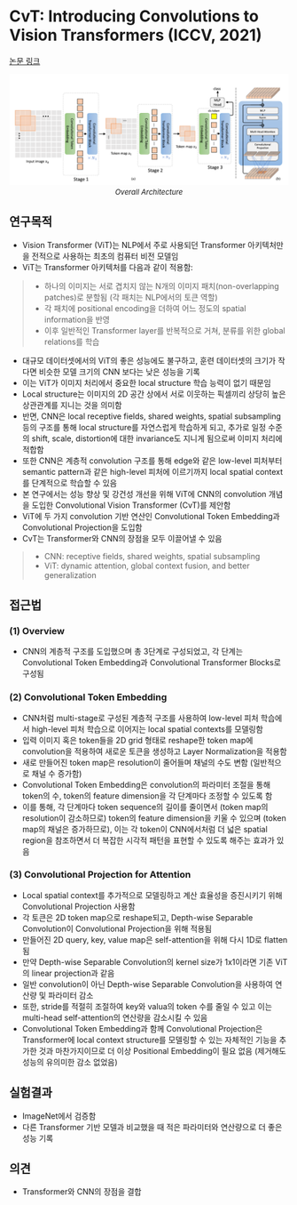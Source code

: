 # CvT: Introducing Convolutions to Vision Transformers (ICCV, 2021)

[논문 링크](https://openaccess.thecvf.com/content/ICCV2021/html/Wu_CvT_Introducing_Convolutions_to_Vision_Transformers_ICCV_2021_paper.html)

<p align="center">
    <img width="600" alt='fig1' src="./img/01_28_01.png?raw=true"></br>
    <em><font size=2>Overall Architecture</font></em>
</p>

## 연구목적
- Vision Transformer (ViT)는 NLP에서 주로 사용되던 Transformer 아키텍처만을 전적으로 사용하는 최초의 컴퓨터 비전 모델임 
- ViT는 Transformer 아키텍처를 다음과 같이 적용함: 
> - 하나의 이미지는 서로 겹치지 않는 N개의 이미지 패치(non-overlapping patches)로 분할됨 (각 패치는 NLP에서의 토큰 역할) 
> - 각 패치에 positional encoding을 더하여 어느 정도의 spatial information을 반영 
> - 이후 일반적인 Transformer layer를 반복적으로 거쳐, 분류를 위한 global relations를 학습 
- 대규모 데이터셋에서의 ViT의 좋은 성능에도 불구하고, 훈련 데이터셋의 크기가 작다면 비슷한 모델 크기의 CNN 보다는 낮은 성능을 기록 
- 이는 ViT가 이미지 처리에서 중요한 local structure 학습 능력이 없기 때문임 
- Local structure는 이미지의 2D 공간 상에서 서로 이웃하는 픽셀끼리 상당히 높은 상관관계를 지니는 것을 의미함
- 반면, CNN은 local receptive fields, shared weights, spatial subsampling 등의 구조를 통해 local structure를 자연스럽게 학습하게 되고, 추가로 일정 수준의 shift, scale, distortion에 대한 invariance도 지니게 됨으로써 이미지 처리에 적합함
- 또한 CNN은 계층적 convolution 구조를 통해 edge와 같은 low-level 피처부터 semantic pattern과 같은 high-level 피처에 이르기까지 local spatial context를 단계적으로 학습할 수 있음 
- 본 연구에서는 성능 향상 및 강건성 개선을 위해 ViT에 CNN의 convolution 개념을 도입한 Convolutional Vision Transformer (CvT)를 제안함 
- ViT에 두 가지 convolution 기반 연산인 Convolutional Token Embedding과 Convolutional Projection을 도입함 
- CvT는 Transformer와 CNN의 장점을 모두 이끌어낼 수 있음
> - CNN: receptive fields, shared weights, spatial subsampling
> - ViT: dynamic attention, global context fusion, and better generalization

## 접근법
### (1) Overview 
- CNN의 계층적 구조를 도입했으며 총 3단계로 구성되었고, 각 단계는 Convolutional Token Embedding과 Convolutional Transformer Blocks로 구성됨 

### (2) Convolutional Token Embedding 
- CNN처럼 multi-stage로 구성된 계층적 구조를 사용하여 low-level 피처 학습에서 high-level 피처 학습으로 이어지는 local spatial contexts를 모델링함
- 입력 이미지 혹은 token들을 2D grid 형태로 reshape한 token map에 convolution을 적용하여 새로운 토큰을 생성하고 Layer Normalization을 적용함
- 새로 만들어진 token map은 resolution이 줄어들며 채널의 수도 변함 (일반적으로 채널 수 증가함)
- Convolutional Token Embedding은 convolution의 파라미터 조절을 통해 token의 수, token의 feature dimension을 각 단계마다 조정할 수 있도록 함 
- 이를 통해, 각 단계마다 token sequence의 길이를 줄이면서 (token map의 resolution이 감소하므로) token의 feature dimension을 키울 수 있으며 (token map의 채널은 증가하므로), 이는 각 token이 CNN에서처럼 더 넓은 spatial region을 참조하면서 더 복잡한 시각적 패턴을 표현할 수 있도록 해주는 효과가 있음 

### (3) Convolutional Projection for Attention 
- Local spatial context를 추가적으로 모델링하고 계산 효율성을 증진시키기 위해 Convolutional Projection 사용함
- 각 토큰은 2D token map으로 reshape되고, Depth-wise Separable Convolution이 Convolutional Projection을 위해 적용됨 
- 만들어진 2D query, key, value map은 self-attention을 위해 다시 1D로 flatten됨
- 만약 Depth-wise Separable Convolution의 kernel size가 1x1이라면 기존 ViT의 linear projection과 같음
- 일반 convolution이 아닌 Depth-wise Separable Convolution을 사용하여 연산량 및 파라미터 감소
- 또한, stride를 적절히 조절하여 key와 valua의 token 수를 줄일 수 있고 이는 multi-head self-attention의 연산량을 감소시킬 수 있음
- Convolutional Token Embedding과 함께 Convolutional Projection은 Transformer에 local context structure를 모델링할 수 있는 자체적인 기능을 추가한 것과 마찬가지이므로 더 이상 Positional Embedding이 필요 없음 (제거해도 성능의 유의미한 감소 없었음)

## 실험결과
- ImageNet에서 검증함 
- 다른 Transformer 기반 모델과 비교했을 때 적은 파라미터와 연산량으로 더 좋은 성능 기록

## 의견
- Transformer와 CNN의 장점을 결합 